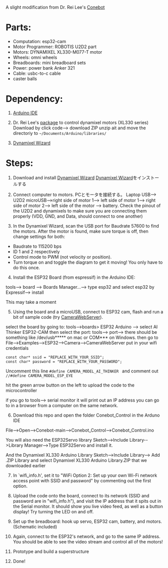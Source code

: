 A slight modification from Dr. Rei Lee's [Conebot](https://github.com/rei039474/ConeBot)

# Parts:
* Computation: esp32-cam
* Motor Programmer: ROBOTIS U2D2 part
* Motors: DYNAMIXEL XL330-M077-T motor
* Wheels: omni wheels
* Breadboards: mini breadboard sets
* Power: power bank Anker 321
* Cable: usbc-to-c cable
* caster balls


# Dependency:
1. [Arduino IDE](https://www.arduino.cc/en/software)
2. Dr. Rei Lee's [package](https://github.com/rei039474/Dynamixel_XL330_Servo_Library) to control dynamixel motors (XL330 series)
Download by click code--> download ZIP
unzip ait and move the directoriy to `~/Documents/Arduino/libraries/`

4. [Dynamixel Wizard](https://emanual.robotis.com/docs/en/software/dynamixel/dynamixel_wizard2/)

# Steps:
1. Download and install [Dynamixel Wizard](https://emanual.robotis.com/docs/en/software/dynamixel/dynamixel_wizard2/)
   [Dynamixel Wizard](https://emanual.robotis.com/docs/en/software/dynamixel/dynamixel_wizard2/)をインストールする

3. Connect computer to motors.
   PCとモータを接続する。
   Laptop USB--> U2D2 microUSB-->right side of motor 1--> left side of motor 1--> right side of motor 2--> left side of the motor --> battery. Check the pinout of the U2D2 and dynamixels to make sure you are connecting them properly (VDD, GND, and Data, should connect to one another)
   

5. In the Dynamixel Wizard, scan the USB port for Baudrate 57600 to find the motors. After the motor is found, make sure torque is off, then change settings for both:
- Baudrate to 115200 bps
- ID 1 and 2 respectively
- Control mode to PWM (not velocity or position).
- Turn torque on and toggle the diagram to get it moving! You only have to do this once.

4. Install the ESP32 Board (from espressif) in the Arduino IDE:

tools--> board --> Boards Manager...--> type esp32 and select esp32 by Expressif--> install

This may take a moment

5. Using the board and a microUSB, connect to ESP32 cam, flash and run a bit of sample code (try [CameraWebServer](https://randomnerdtutorials.com/esp32-cam-video-streaming-face-recognition-arduino-ide/)).

select the board by going to:
tools-->boards> ESP32 Arduino --> select AI Thinker ESP32-CAM
then select the port:
tools--> port--> there should be something like /dev/usb***** on mac or COM*** on Windows.
then go to File-->Examples-->ESP32-->Camera-->CameraWebServer
put in your wifi credentials
```
const char* ssid = "REPLACE_WITH_YOUR_SSID";
const char* password = "REPLACE_WITH_YOUR_PASSWORD";
```
Uncomment this line `#define CAMERA_MODEL_AI_THINKER ` 
and comment out `//#define CAMERA_MODEL_ESP_EYE `

hit the green arrow button on the left to upload the code to the microcontroller

if you go to tools--> serial monitor it will print out an IP address you can go to in a browser from a computer on the same network.

6. Download this repo and open the folder Conebot_Control in the Arduno IDE

File-->Open-->Conebot-main-->Conebot_Control-->Conebot_Control.ino

You will also need the ESP32Servo library
Sketch-->Include Library-->Library Manager-->Type ESP32Servo and install it.

And the Dynamixel XL330 Arduino Library
Sketch-->Include Library--> Add .ZIP Library and select Dynamixel XL330 Arduino Library.ZIP that we downloaded earlier

7. In `wifi_info.h', set it to "WiFi Option 2: Set up your own Wi-Fi network access point with SSID and password" by commenting out the first option.

8. Upload the code onto the board, connect to its network (SSID and password are in "wifi_info.h"), and visit the IP address that it spits out in the Serial monitor. It should show you live video feed, as well as a button display! Try turning the LED on and off.
  
9. Set up the breadboard: hook up servo, ESP32 cam, battery, and motors. (Schematic included)

10. Again, connect to the ESP32's network, and go to the same IP address. You should be able to see the video stream and control all of the motors!

11. Prototype and build a superstructure

12. Done!
